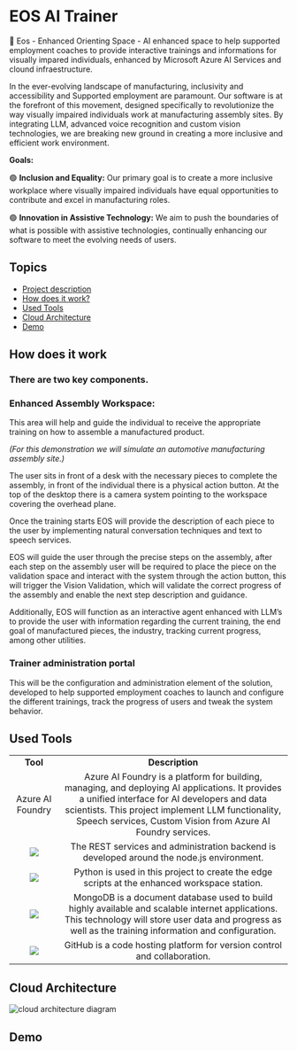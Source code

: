 # EOS AI Trainer 
🤖 Eos - Enhanced Orienting Space - AI enhanced space to help supported employment coaches to provide interactive trainings and informations for visually impared individuals, enhanced by Microsoft Azure AI Services and clound infraestructure.

In the ever-evolving landscape of manufacturing, inclusivity and accessibility and Supported employment are paramount. Our software is at the forefront of this movement, designed specifically to revolutionize the way visually impaired individuals work at manufacturing assembly sites. By integrating LLM, advanced voice recognition and custom vision technologies, we are breaking new ground in creating a more inclusive and efficient work environment.

**Goals:**

🟢 **Inclusion and Equality:** Our primary goal is to create a more inclusive workplace where visually impaired individuals have equal opportunities to contribute and excel in manufacturing roles.

🟢 **Innovation in Assistive Technology:** We aim to push the boundaries of what is possible with assistive technologies, continually enhancing our software to meet the evolving needs of users.

## Topics

- [Project description](#eos-ai-trainer)
- [How does it work?](#how-does-it-work)
- [Used Tools](#used-tools)
- [Cloud Architecture](#cloud-architecture)
- [Demo](#demo)


## How does it work

### There are two key components. 

### Enhanced Assembly Workspace: 
This area will help and guide the individual to receive the appropriate training on how to assemble a manufactured product.  

*(For this demonstration we will simulate an automotive manufacturing assembly site.)*

The user sits in front of a desk with the necessary pieces to complete the assembly, in front of the individual there is a physical action button. At the top of the desktop there is a camera system pointing to the workspace covering the overhead plane. 

Once the training starts EOS will provide the description of each piece to the user by implementing natural conversation techniques and text to speech services. 

EOS will guide the user through the precise steps on the assembly, after each step on the assembly user will be required to place the piece on the validation space and interact with the system through the action button, this will trigger the Vision Validation, which will validate the correct progress of the assembly and enable the next step description and guidance.  

Additionally, EOS will function as an interactive agent enhanced with LLM’s to provide the user with information regarding the current training, the end goal of manufactured pieces, the industry, tracking current progress, among other utilities. 

### Trainer administration portal 

This will be the configuration and administration element of the solution, developed to help supported employment coaches to launch and configure the different trainings, track the progress of users and tweak the system behavior.  

## Used Tools

<table style="text-align:center">
    <tr>
        <td><b>Tool</b></td>
        <td><b>Description</b></td>
    </tr>
    <tr>
        <td>
            Azure AI Foundry
        </td>
        <td>
            Azure AI Foundry is a platform for building, managing, and deploying AI applications. It provides a unified interface for AI developers and data scientists. This project implement LLM functionality, Speech services, Custom Vision from Azure AI Foundry services. 
        </td>
    </tr>
    <tr>
        <td>
           <img src="https://img.shields.io/badge/Node.js-339933?style=for-the-badge&logo=nodedotjs&logoColor=white"> 
        </td>
        <td>
            The REST services and administration backend is developed around the node.js environment. 
        </td>
    </tr>
     </tr>
       <tr>
        <td>
            <img src="https://img.shields.io/badge/python-3670A0?style=for-the-badge&logo=python&logoColor=ffdd54">
        </td>
        <td>
            Python is used in this project to create the edge scripts at the enhanced workspace station. 
        </td>
    </tr>
    <tr>
        <td>
            <img src="https://img.shields.io/badge/MongoDB-4EA94B?style=for-the-badge&logo=mongodb&logoColor=white">
        </td>
        <td>
            MongoDB is a document database used to build highly available and scalable internet applications. This technology will store user data and progress as well as the training information and configuration.
        </td>
    <tr>
        <td>
            <img src="https://img.shields.io/badge/GitHub-100000?style=for-the-badge&logo=github&logoColor=white">
        </td>
        <td>
            GitHub is a code hosting platform for version control and collaboration.
        </td>
    </tr>
</table>

## Cloud Architecture
![cloud architecture diagram]("" "Cloud Architecture")

## Demo
